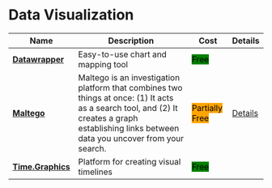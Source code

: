 # Data Visualization

| Name | Description | Cost | Details |
| --- | --- | --- | --- |
| [**Datawrapper**](https://www.datawrapper.de/) | Easy-to-use chart and mapping tool | <mark style="background-color:green;">Free</mark> |  |
| [**Maltego**](https://www.maltego.com/) | Maltego is an investigation platform that combines two things at once: (1) It acts as a search tool, and (2) It creates a graph establishing links between data you uncover from your search. | <mark style="background-color:orange;">Partially Free</mark> | [Details](../../tools/maltego/README.md) |
| [**Time.Graphics**](https://time.graphics/editor) | Platform for creating visual timelines | <mark style="background-color:green;">Free</mark> |  |